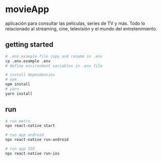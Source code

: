 # movieApp

aplicación para consultar las películas, series de TV y más. Todo lo relacionado al streaming, cine, televisión y el mundo del entretenimiento.

## getting started

```bash
# .env.example file copy and rename in .env
cp .env.example .env
# define environment variables in .env file
```

```bash
# install dependencies
# npm
npm install
# yarn
yarn install
```

## run

```bash
# run metro
npx react-native start

# run app android
npx react-native run-android

# run app IOS
npx react-native run-ios
```
